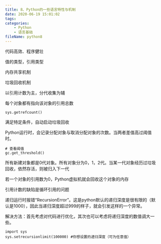 ```yaml
---
title: 8、Python的一些语言特性与机制
date: 2020-06-19 15:01:02
tags:
categories:
	- Python
	- 语言基础
fileName: python8
---
```


代码高效、程序健壮



值的类型，引用类型



内存共享机制



垃圾回收机制

以引用计数为主，分代收集为辅

每个对象都有指向该对象的引用总数

```
sys.getrefcount()
```

满足特定条件，自动启动垃圾回收

Python运行时，会记录分配对象与取消分配对象的次数。当两者差值高过阈值时。



```
# 查看阈值
gc.get_threshold()
```

所有新建对象都是0代对象。所有对象分为0，1，2代。当某一代对象经历过垃圾回收，依然存活，则被归入下一代



若一个对象的引用数为0，Python虚拟机就会回收这个对象的内存

引用计数的缺陷是循环引用的问题





递归运行时报错“RecursionError”。这是python默认的递归深度是很有限的（默认是1000），因此当递归深度超过999的样子，就会引发这样的一个异常。

解决方法：首先考虑对代码进行优化，其次也可以考虑将递归深度的数值调大一些。

```
import sys
sys.setrecursionlimit(100000) #你想设置的递归深度（可为任意值）
```



